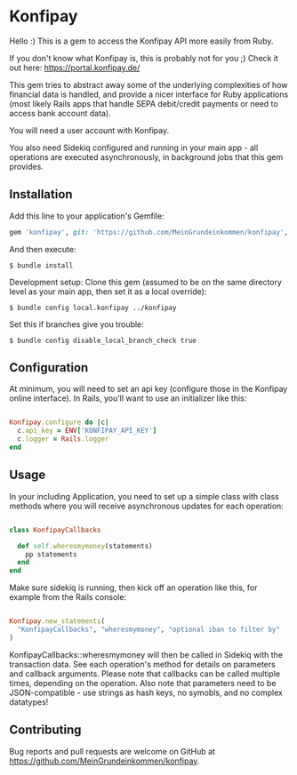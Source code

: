 # Konfipay

Hello :) This is a gem to access the Konfipay API more easily from Ruby.

If you don't know what Konfipay is, this is probably not for you ;) Check it out here: https://portal.konfipay.de/

This gem tries to abstract away some of the underlying complexities of how financial data is handled, and provide a nicer interface for Ruby applications (most likely Rails apps that handle SEPA debit/credit payments or need to access bank account data).

You will need a user account with Konfipay.

You also need Sidekiq configured and running in your main app - all operations are executed asynchronously, in background jobs that this gem provides.

## Installation

Add this line to your application's Gemfile:

```ruby
gem 'konfipay', git: 'https://github.com/MeinGrundeinkommen/konfipay', branch: 'main'
```

And then execute:

    $ bundle install

Development setup: Clone this gem (assumed to be on the same directory level as your main app, then set it as a local override):

    $ bundle config local.konfipay ../konfipay

Set this if branches give you trouble:

    $ bundle config disable_local_branch_check true

## Configuration

At minimum, you will need to set an api key (configure those in the Konfipay online interface).
In Rails, you'll want to use an initializer like this:

```ruby

Konfipay.configure do |c|
  c.api_key = ENV['KONFIPAY_API_KEY']
  c.logger = Rails.logger
end

```

## Usage

In your including Application, you need to set up a simple class with class methods where you will receive asynchronous updates for each operation:

```ruby

class KonfipayCallbacks

  def self.wheresmymoney(statements)
    pp statements
  end
end

```

Make sure sidekiq is running, then kick off an operation like this, for example from the Rails console:
```ruby

Konfipay.new_statements(
  "KonfipayCallbacks", "wheresmymoney", "optional iban to filter by"
)

```
KonfipayCallbacks::wheresmymoney will then be called in Sidekiq with the transaction data.
See each operation's method for details on parameters and callback arguments.
Please note that callbacks can be called multiple times, depending on the operation.
Also note that parameters need to be JSON-compatible - use strings as hash keys, no symobls, and no complex datatypes!

## Contributing

Bug reports and pull requests are welcome on GitHub at https://github.com/MeinGrundeinkommen/konfipay.

